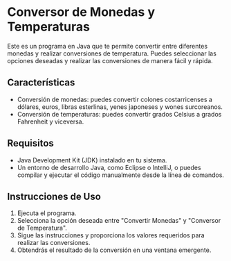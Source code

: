 # Conversor de Monedas y Temperaturas

Este es un programa en Java que te permite convertir entre diferentes monedas y realizar conversiones de temperatura. Puedes seleccionar las opciones deseadas y realizar las conversiones de manera fácil y rápida.

## Características

- Conversión de monedas: puedes convertir colones costarricenses a dólares, euros, libras esterlinas, yenes japoneses y wones surcoreanos.
- Conversión de temperaturas: puedes convertir grados Celsius a grados Fahrenheit y viceversa.

## Requisitos

- Java Development Kit (JDK) instalado en tu sistema.
- Un entorno de desarrollo Java, como Eclipse o IntelliJ, o puedes compilar y ejecutar el código manualmente desde la línea de comandos.

## Instrucciones de Uso

1. Ejecuta el programa.
2. Selecciona la opción deseada entre "Convertir Monedas" y "Conversor de Temperatura".
3. Sigue las instrucciones y proporciona los valores requeridos para realizar las conversiones.
4. Obtendrás el resultado de la conversión en una ventana emergente.

